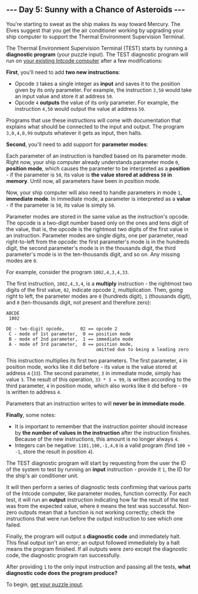## --- Day 5: Sunny with a Chance of Asteroids ---

You're starting to sweat as the ship makes its way toward Mercury. The Elves
suggest that you get the air conditioner working by upgrading your ship
computer to support the Thermal Environment Supervision Terminal.

The Thermal Environment Supervision Terminal (TEST) starts by running a
**diagnostic program** (your puzzle input). The TEST diagnostic program will
run on [your existing Intcode computer](../day02/) after a few modifications:

**First**, you'll need to add **two new instructions**:

* Opcode `3` takes a single integer as **input** and saves it to the position
  given by its only parameter. For example, the instruction `3,50` would take
  an input value and store it at address `50`.
* Opcode `4` **outputs** the value of its only parameter. For example, the
  instruction `4,50` would output the value at address `50`.

Programs that use these instructions will come with documentation that explains
what should be connected to the input and output. The program `3,0,4,0,99`
outputs whatever it gets as input, then halts.

**Second**, you'll need to add support for **parameter modes**:

Each parameter of an instruction is handled based on its parameter mode. Right
now, your ship computer already understands parameter mode `0`,
**position mode**, which causes the parameter to be interpreted as a
**position** - if the parameter is `50`, its value is **the value stored at address
`50` in memory**.  Until now, all parameters have been in position mode.

Now, your ship computer will also need to handle parameters in mode `1`,
**immediate mode**. In immediate mode, a parameter is interpreted as a
**value** - if the parameter is `50`, its value is simply `50`.

Parameter modes are stored in the same value as the instruction's opcode. The
opcode is a two-digit number based only on the ones and tens digit of the
value, that is, the opcode is the rightmost two digits of the first value in an
instruction. Parameter modes are single digits, one per parameter, read
right-to-left from the opcode: the first parameter's mode is in the hundreds
digit, the second parameter's mode is in the thousands digit, the third
parameter's mode is in the ten-thousands digit, and so on. Any missing modes
are `0`.

For example, consider the program `1002,4,3,4,33`.

The first instruction, `1002,4,3,4`, is a **multiply** instruction - the
rightmost two digits of the first value, `02`, indicate opcode `2`,
multiplication. Then, going right to left, the parameter modes are `0`
(hundreds digit), `1` (thousands digit), and `0` (ten-thousands digit, not
present and therefore zero):

    ABCDE
     1002

    DE - two-digit opcode,      02 == opcode 2
     C - mode of 1st parameter,  0 == position mode
     B - mode of 2nd parameter,  1 == immediate mode
     A - mode of 3rd parameter,  0 == position mode,
                                      omitted due to being a leading zero

This instruction multiplies its first two parameters. The first parameter, `4`
in position mode, works like it did before - its value is the value stored at
address `4` (`33`). The second parameter, `3` in immediate mode, simply has
value `3`.  The result of this operation, `33 * 3 = 99`, is written according
to the third parameter, `4` in position mode, which also works like it did
before - `99` is written to address `4`.

Parameters that an instruction writes to will **never be in immediate mode**.

**Finally**, some notes:

* It is important to remember that the instruction pointer should increase by
  **the number of values in the instruction** after the instruction finishes.
  Because of the new instructions, this amount is no longer always `4`.
* Integers can be negative: `1101,100,-1,4,0` is a valid program (find
  `100 + -1`, store the result in position `4`).

The TEST diagnostic program will start by requesting from the user the ID of
the system to test by running an **input** instruction - provide it `1`, the ID
for the ship's air conditioner unit.

It will then perform a series of diagnostic tests confirming that various parts
of the Intcode computer, like parameter modes, function correctly. For each
test, it will run an **output** instruction indicating how far the result of
the test was from the expected value, where `0` means the test was successful.
Non-zero outputs mean that a function is not working correctly; check the
instructions that were run before the output instruction to see which one
failed.

Finally, the program will output a **diagnostic code** and immediately halt.
This final output isn't an error; an output followed immediately by a halt
means the program finished. If all outputs were zero except the diagnostic
code, the diagnostic program ran successfully.

After providing `1` to the only input instruction and passing all the tests,
**what diagnostic code does the program produce?**

To begin, [get your puzzle input](input.txt).
